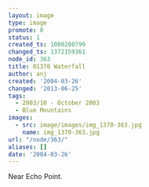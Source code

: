 ```yaml
---
layout: image
type: image
promote: 0
status: 1
created_ts: 1080280799
changed_ts: 1372159361
node_id: 363
title: 01370 Waterfall
author: anj
created: '2004-03-26'
changed: '2013-06-25'
tags:
  - 2003/10 - October 2003
  - Blue Mountains
images:
  - src: image/images/img_1370-363.jpg
    name: img_1370-363.jpg
url: "/node/363/"
aliases: []
date: '2004-03-26'
---
```

Near Echo Point.
